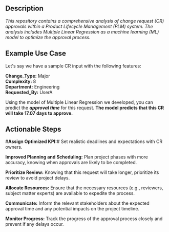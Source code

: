 ## Description

*This repository contains a comprehensive analysis of change request (CR) approvals within a Product Lifecycle Management (PLM) system. The analysis includes Multiple Linear Regression as a machine learning (ML) model to optimize the approval process.*

## Example Use Case
Let's say we have a sample CR input with the following features:

**Change_Type:** Major  
**Complexity:** 8  
**Department:** Engineering  
**Requested_By:** UserA  

Using the model of Multiple Linear Regression we developed, you can predict the ***approval time*** for this request. **The model predicts that this CR will take 17.07 days to approve.**

## Actionable Steps

#**Assign Optimized KPI:**# Set realistic deadlines and expectations with CR owners.  

**Improved Planning and Scheduling:** Plan project phases with more accuracy, knowing when approvals are likely to be completed.  

**Prioritize Review:** Knowing that this request will take longer, prioritize its review to avoid project delays.  

**Allocate Resources:** Ensure that the necessary resources (e.g., reviewers, subject matter experts) are available to expedite the process.  

**Communicate:** Inform the relevant stakeholders about the expected approval time and any potential impacts on the project timeline.  

**Monitor Progress:** Track the progress of the approval process closely and prevent if any delays occur.  
